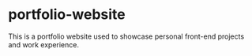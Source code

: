 # portfolio-website
This is a portfolio website used to showcase personal front-end projects and work experience.
